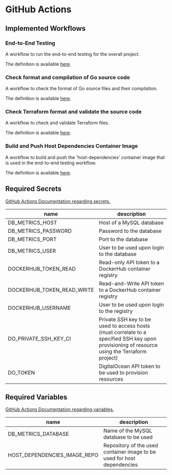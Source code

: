 # GitHub Actions

## Implemented Workflows

### End-to-End Testing

A workflow to run the end-to-end testing for the overall project.

The definition is available [here](../.github/workflows/e2e.yml).

### Check format and compilation of Go source code

A workflow to check the format of Go source files and their compilation.

The definition is available [here](../.github/workflows/check_go.yml).

### Check Terraform format and validate the source code

A workflow to check and validate Terraform files.

The definition is available [here](../.github/workflows/check_terraform.yml).

### Build and Push Host Dependencies Container Image

A workflow to build and push the 'host-dependencies' container image that is used in
the end-to-end testing workflow.

The definition is available [here](../.github/workflows/build_and_push_host_dependencies.yml).

## Required Secrets

[GitHub Actions Documentation regarding secrets.](https://docs.github.com/en/actions/security-for-github-actions/security-guides/using-secrets-in-github-actions)

|name|description|
|-|-|
|DB_METRICS_HOST|Host of a MySQL database|
|DB_METRICS_PASSWORD|Password to the database|
|DB_METRICS_PORT|Port to the database|
|DB_METRICS_USER|User to be used upon login to the database|
|DOCKERHUB_TOKEN_READ|Read-only API token to a DockerHub container registry|
|DOCKERHUB_TOKEN_READ_WRITE|Read-and-Write API token to a DockerHub container registry|
|DOCKERHUB_USERNAME|User to be used upon login to the registry|
|DO_PRIVATE_SSH_KEY_CI|Private SSH key to be used to access hosts (must correlate to a specified SSH key upon provisioning of resource using the Terraform project)|
|DO_TOKEN|DigitalOcean API token to be used to provision resources|

## Required Variables

[GitHub Actions Documentation regarding variables.](https://docs.github.com/en/actions/writing-workflows/choosing-what-your-workflow-does/store-information-in-variables)

|name|description|
|-|-|
|DB_METRICS_DATABASE|Name of the MySQL database to be used|
|HOST_DEPENDENCIES_IMAGE_REPO|Repository of the used container image to be used for host dependencies|
